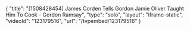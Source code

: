 {
    "title": "[1508428454] James Corden Tells Gordon Jamie Oliver Taught Him To Cook - Gordon Ramsay",
    "type": "solo",
    "layout": "iframe-static",
    "videoId": "123179516",
    "url": "\/tvpembed\/123179516"
}